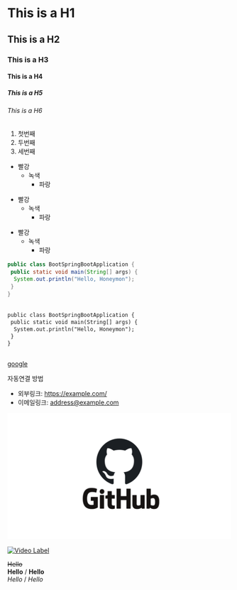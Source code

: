 # This is a H1
## This is a H2
### This is a H3
#### This is a H4
##### This is a H5
###### This is a H6

1. 첫번째
2. 두번째
3. 세번째

* 빨강
  * 녹색
    * 파랑

+ 빨강
  + 녹색
    + 파랑

- 빨강
  - 녹색
    - 파랑

```java
public class BootSpringBootApplication {
 public static void main(String[] args) {
  System.out.println("Hello, Honeymon");
 }
}
```

<pre>
<code>
public class BootSpringBootApplication {
 public static void main(String[] args) {
  System.out.println("Hello, Honeymon");
 }
}
</code>
</pre>

[google](https://google.com)

자동연결 방법
* 외부링크: <https://example.com/>
* 이메일링크: <address@example.com>

![Alt text](/Github.png)

[![Video Label](http://img.youtube.com/vi/1I3hMwQU6GU/0.jpg)](https://youtu.be/1I3hMwQU6GU)

~~Hello~~     
**Hello**  /  __Hello__     
*Hello*  /  _Hello_     
